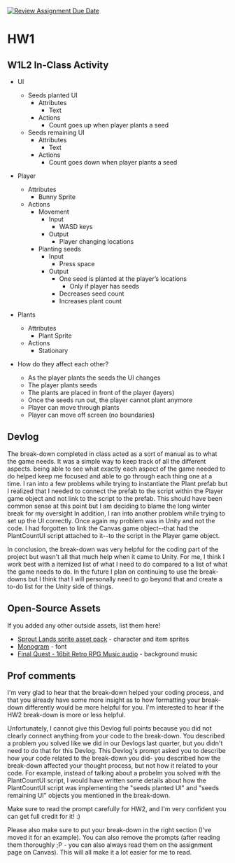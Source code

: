 [![Review Assignment Due Date](https://classroom.github.com/assets/deadline-readme-button-22041afd0340ce965d47ae6ef1cefeee28c7c493a6346c4f15d667ab976d596c.svg)](https://classroom.github.com/a/MjLLqDcN)
# HW1
## W1L2 In-Class Activity
- UI
    - Seeds planted UI
        - Attributes
            - Text
        - Actions
            - Count goes up when player plants a seed
    - Seeds remaining UI
        - Attributes
            - Text 
        - Actions
            - Count goes down when player plants a seed
- Player
    - Attributes
        - Bunny Sprite
    - Actions
        - Movement
            - Input
                - WASD keys
            - Output
                - Player changing locations
        - Planting seeds
            - Input
                - Press space 
            - Output
                - One seed is planted at the player’s locations
                    - Only if player has seeds
                - Decreases seed count
                - Increases plant count
- Plants
    - Attributes
        - Plant Sprite
    - Actions
        - Stationary

- How do they affect each other? 
    - As the player plants the seeds the UI changes
    - The player plants seeds
    - The plants are placed in front of the player (layers)
    - Once the seeds run out, the player cannot plant anymore 
    - Player can move through plants
    - Player can move off screen (no boundaries)

## Devlog
The break-down completed in class acted as a sort of manual as to what the game needs. It was a simple way to keep track of all the different aspects. being able to see what exactly each aspect of the game needed to do helped keep me focused and able to go through each thing one at a time. I ran into a few problems while trying to instantiate the Plant prefab but I realized that I needed to connect the prefab to the script within the Player game object and not link to the script to the prefab. This should have been common sense at this point but I am deciding to blame the long winter break for my oversight In addition, I ran into another problem while trying to set up the UI correctly. Once again my problem was in Unity and not the code. I had forgotten to link the Canvas game object--that had the PlantCountUI script attached to it--to the script in the Player game object. 

In conclusion, the break-down was very helpful for the coding part of the project but wasn't all that much help when it came to Unity. For me, I think I work best with a itemized list of what I need to do compared to a list of what the game needs to do. In the future I plan on continuing to use the break-downs but I think that I will personally need to go beyond that and create a to-do list for the Unity side of things.

## Open-Source Assets
If you added any other outside assets, list them here!
- [Sprout Lands sprite asset pack](https://cupnooble.itch.io/sprout-lands-asset-pack) - character and item sprites
- [Monogram](https://datagoblin.itch.io/monogram) - font
- [Final Quest - 16bit Retro RPG Music audio](https://img.itch.zone/aW1nLzU1OTg2ODQucG5n/original/pMdG0Q.png) - background music

## Prof comments
I'm very glad to hear that the break-down helped your coding process, and that you already have some more insight as to how formatting your break-down differently would be more helpful for you. I'm interested to hear if the HW2 break-down is more or less helpful.

Unfortunately, I cannot give this Devlog full points because you did not clearly connect anything from your code to the break-down. You described a problem you solved like we did in our Devlogs last quarter, but you didn't need to do that for this Devlog. This Devlog's prompt asked you to describe how your code related to the break-down you did- you described how the break-down affected your thought process, but not how it related to your code. For example, instead of talking about a probelm you solved with the PlantCountUI script, I would have written some details about how the PlantCountUI script was implementing the "seeds planted UI" and "seeds remaining UI" objects you mentioned in the break-down.

Make sure to read the prompt carefully for HW2, and I'm very confident you can get full credit for it! :)

Please also make sure to put your break-down in the right section (I've moved it for an example). You can also remove the prompts (after reading them thoroughly ;P - you can also always read them on the assignment page on Canvas). This will all make it a lot easier for me to read.
